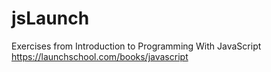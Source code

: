 # jsLaunch
Exercises from Introduction to Programming With JavaScript
https://launchschool.com/books/javascript
